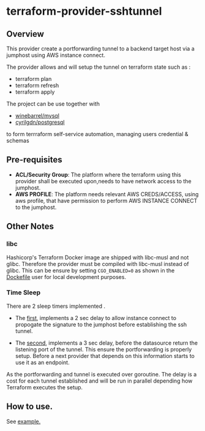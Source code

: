# terraform-provider-sshtunnel

## Overview

This provider create a portforwarding tunnel to a backend target host via a jumphost using AWS instance connect.

The provider allows and will setup the tunnel on terraform state such as :
- terraform plan
- terraform refresh
- terraform apply

The project can be use together with 
- [winebarrel/mysql](https://registry.terraform.io/providers/winebarrel/mysql/latest)
- [cyrilgdn/postgresql](https://registry.terraform.io/providers/cyrilgdn/postgresql/latest)

to form terrraform self-service automation, managing users credential & schemas 

## Pre-requisites
- **ACL/Security Group**: The platform where the terraform using this provider shall be executed upon,needs to have network access to the jumphost.
- **AWS PROFILE**: The platform needs relevant AWS CREDS/ACCESS, using aws profile, that have permission to perform AWS INSTANCE CONNECT  to the jumphost.

## Other Notes

### libc
Hashicorp's Terraform Docker image are shipped with libc-musl and not glibc. Therefore the provider must be compiled with libc-musl instead of glibc. This can be ensure by setting `CGO_ENABLED=0` as shown in the [Dockefile](./Dockerfile) user for local development purposes.

### Time Sleep 
There are 2 sleep timers implemented .

- The [first](./connect/connect.go#L71), implements a 2 sec delay to allow instance connect to propogate the signature to the jumphost before establishing the ssh tunnel.

- The [second](https://github.com/gabsg/terraform-provider-sshtunnel/blob/master/sshtunnel/data_source_port.go#L32), implements a 3 sec delay, before the datasource return the listening port of the tunnel. This ensure the portforwarding is properly setup. Before a next provider that depends on this information starts to use it as an endpoint.

As the portforwarding and tunnel is executed over goroutine. The delay is a cost for each tunnel established and will be run in parallel depending how Terraform executes the setup. 



## How to use. 
See [example.](example-tf/main.tf)

